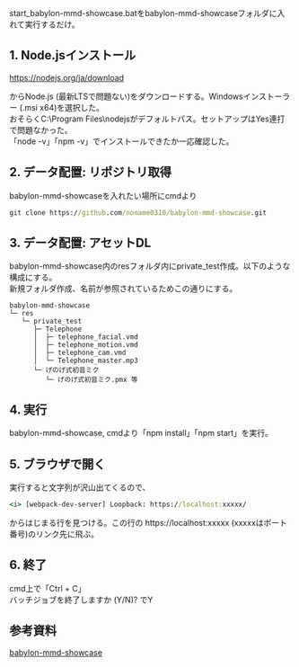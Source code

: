 start_babylon-mmd-showcase.batをbabylon-mmd-showcaseフォルダに入れて実行するだけ。

## 1. Node.jsインストール
   
https://nodejs.org/ja/download

からNode.js (最新LTSで問題ない)をダウンロードする。Windowsインストーラー (.msi x64)を選択した。<br/>
おそらくC:\Program Files\nodejsがデフォルトパス。セットアップはYes連打で問題なかった。<br/>
「node -v」「npm -v」でインストールできたか一応確認した。

## 2. データ配置: リポジトリ取得
babylon-mmd-showcaseを入れたい場所にcmdより
```cmd
git clone https://github.com/noname0310/babylon-mmd-showcase.git
```

## 3. データ配置: アセットDL
babylon-mmd-showcase内のresフォルダ内にprivate_test作成。以下のような構成にする。<br/>
新規フォルダ作成、名前が参照されているためこの通りにする。

```
babylon-mmd-showcase
└─ res
   └─ private_test
      ├─ Telephone
      │  ├─ telephone_facial.vmd
      │  ├─ telephone_motion.vmd
      │  ├─ telephone_cam.vmd
      │  └─ Telephone_master.mp3
      └─ げのげ式初音ミク
         └─ げのげ式初音ミク.pmx 等

```

## 4. 実行
babylon-mmd-showcase, cmdより「npm install」「npm start」を実行。

## 5. ブラウザで開く
   
実行すると文字列が沢山出てくるので、
```cmd
<i> [webpack-dev-server] Loopback: https://localhost:xxxxx/
```
からはじまる行を見つける。この行の https://localhost:xxxxx (xxxxxはポート番号)のリンク先に飛ぶ。

## 6. 終了
cmd上で「Ctrl + C」<br/>
バッチジョブを終了しますか (Y/N)? でY

## 参考資料
[babylon-mmd-showcase](https://github.com/noname0310/babylon-mmd)


